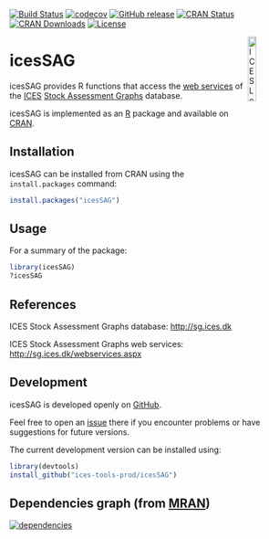 [![Build Status](https://travis-ci.org/ices-tools-prod/icesSAG.svg?branch=release)](https://travis-ci.org/ices-tools-prod/icesSAG)
[![codecov](https://codecov.io/gh/ices-tools-prod/icesSAG/branch/master/graph/badge.svg)](https://codecov.io/gh/ices-tools-prod/icesSAG)
[![GitHub release](https://img.shields.io/github/release/ices-tools-prod/icesSAG.svg?maxAge=6000)]()
[![CRAN Status](http://www.r-pkg.org/badges/version/icesSAG)](https://cran.r-project.org/package=icesSAG)
[![CRAN Downloads](http://cranlogs.r-pkg.org/badges/grand-total/icesSAG)](https://cran.r-project.org/package=icesSAG)
[![License](https://img.shields.io/badge/license-GPL%20(%3E%3D%202)-blue.svg)](https://www.gnu.org/licenses/gpl-3.0.en.html)

[<img align="right" alt="ICES Logo" width="17%" height="17%" src="http://ices.dk/_layouts/15/1033/images/icesimg/iceslogo.png">](http://ices.dk)

icesSAG
=======

icesSAG provides R functions that access the
[web services](http://sg.ices.dk/webservices.aspx) of the [ICES](http://ices.dk)
[Stock Assessment Graphs](http://sg.ices.dk) database.

icesSAG is implemented as an [R](https://www.r-project.org) package and
available on [CRAN](https://cran.r-project.org/package=icesSAG).

Installation
------------

icesSAG can be installed from CRAN using the `install.packages` command:

```R
install.packages("icesSAG")
```

Usage
-----

For a summary of the package:

```R
library(icesSAG)
?icesSAG
```

References
----------

ICES Stock Assessment Graphs database:
http://sg.ices.dk

ICES Stock Assessment Graphs web services:
http://sg.ices.dk/webservices.aspx

Development
-----------

icesSAG is developed openly on
[GitHub](https://github.com/ices-tools-prod/icesSAG).

Feel free to open an [issue](https://github.com/ices-tools-prod/icesSAG/issues)
there if you encounter problems or have suggestions for future versions.

The current development version can be installed using:

```R
library(devtools)
install_github("ices-tools-prod/icesSAG")
```


Dependencies graph (from [MRAN](https://mran.microsoft.com/package/icesSAG/#depend))
-------------------

[![dependencies](https://mran.microsoft.com/packagedata/graphs/icesSAG.png)](https://mran.microsoft.com/package/icesSAG/#depend)
